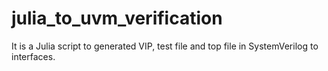 # julia_to_uvm_verification
 It is a Julia script to generated VIP, test file and top file in SystemVerilog to interfaces.
